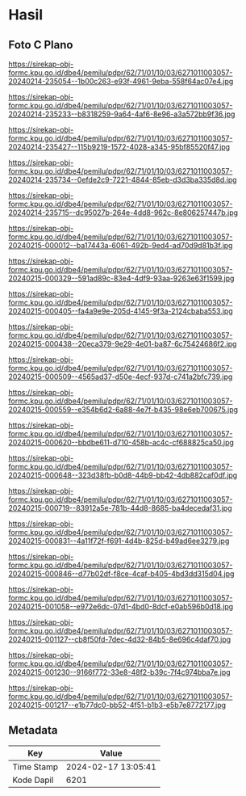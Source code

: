 # Hasil

## Foto C Plano

https://sirekap-obj-formc.kpu.go.id/dbe4/pemilu/pdpr/62/71/01/10/03/6271011003057-20240214-235054--1b00c263-e93f-4961-9eba-558f64ac07e4.jpg

https://sirekap-obj-formc.kpu.go.id/dbe4/pemilu/pdpr/62/71/01/10/03/6271011003057-20240214-235233--b8318259-9a64-4af6-8e96-a3a572bb9f36.jpg

https://sirekap-obj-formc.kpu.go.id/dbe4/pemilu/pdpr/62/71/01/10/03/6271011003057-20240214-235427--115b9219-1572-4028-a345-95bf85520f47.jpg

https://sirekap-obj-formc.kpu.go.id/dbe4/pemilu/pdpr/62/71/01/10/03/6271011003057-20240214-235734--0efde2c9-7221-4844-85eb-d3d3ba335d8d.jpg

https://sirekap-obj-formc.kpu.go.id/dbe4/pemilu/pdpr/62/71/01/10/03/6271011003057-20240214-235715--dc95027b-264e-4dd8-962c-8e806257447b.jpg

https://sirekap-obj-formc.kpu.go.id/dbe4/pemilu/pdpr/62/71/01/10/03/6271011003057-20240215-000012--ba17443a-6061-492b-9ed4-ad70d9d81b3f.jpg

https://sirekap-obj-formc.kpu.go.id/dbe4/pemilu/pdpr/62/71/01/10/03/6271011003057-20240215-000329--591ad89c-83e4-4df9-93aa-9263e63f1599.jpg

https://sirekap-obj-formc.kpu.go.id/dbe4/pemilu/pdpr/62/71/01/10/03/6271011003057-20240215-000405--fa4a9e9e-205d-4145-9f3a-2124cbaba553.jpg

https://sirekap-obj-formc.kpu.go.id/dbe4/pemilu/pdpr/62/71/01/10/03/6271011003057-20240215-000438--20eca379-9e29-4e01-ba87-6c75424686f2.jpg

https://sirekap-obj-formc.kpu.go.id/dbe4/pemilu/pdpr/62/71/01/10/03/6271011003057-20240215-000509--4565ad37-d50e-4ecf-937d-c741a2bfc739.jpg

https://sirekap-obj-formc.kpu.go.id/dbe4/pemilu/pdpr/62/71/01/10/03/6271011003057-20240215-000559--e354b6d2-6a88-4e7f-b435-98e6eb700675.jpg

https://sirekap-obj-formc.kpu.go.id/dbe4/pemilu/pdpr/62/71/01/10/03/6271011003057-20240215-000620--bbdbe611-d710-458b-ac4c-cf688825ca50.jpg

https://sirekap-obj-formc.kpu.go.id/dbe4/pemilu/pdpr/62/71/01/10/03/6271011003057-20240215-000648--323d38fb-b0d8-44b9-bb42-4db882caf0df.jpg

https://sirekap-obj-formc.kpu.go.id/dbe4/pemilu/pdpr/62/71/01/10/03/6271011003057-20240215-000719--83912a5e-781b-44d8-8685-ba4decedaf31.jpg

https://sirekap-obj-formc.kpu.go.id/dbe4/pemilu/pdpr/62/71/01/10/03/6271011003057-20240215-000831--4a11f72f-f691-4d4b-825d-b49ad6ee3279.jpg

https://sirekap-obj-formc.kpu.go.id/dbe4/pemilu/pdpr/62/71/01/10/03/6271011003057-20240215-000846--d77b02df-f8ce-4caf-b405-4bd3dd315d04.jpg

https://sirekap-obj-formc.kpu.go.id/dbe4/pemilu/pdpr/62/71/01/10/03/6271011003057-20240215-001058--e972e6dc-07d1-4bd0-8dcf-e0ab596b0d18.jpg

https://sirekap-obj-formc.kpu.go.id/dbe4/pemilu/pdpr/62/71/01/10/03/6271011003057-20240215-001127--cb8f50fd-7dec-4d32-84b5-8e696c4daf70.jpg

https://sirekap-obj-formc.kpu.go.id/dbe4/pemilu/pdpr/62/71/01/10/03/6271011003057-20240215-001230--9166f772-33e8-48f2-b39c-7f4c974bba7e.jpg

https://sirekap-obj-formc.kpu.go.id/dbe4/pemilu/pdpr/62/71/01/10/03/6271011003057-20240215-001217--e1b77dc0-bb52-4f51-b1b3-e5b7e8772177.jpg


## Metadata

| Key        | Value               |
| ---------- | ------------------- |
| Time Stamp | 2024-02-17 13:05:41 |
| Kode Dapil | 6201                |



